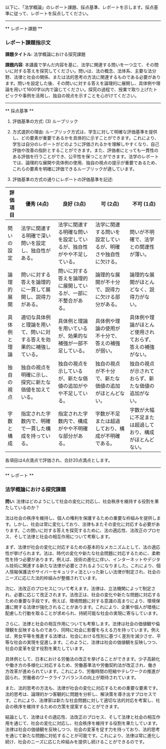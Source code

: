 以下に、「法学概論」のレポート課題、採点基準、レポートを示します。採点基準に従って、レポートを採点してください。

---------------------------------------
** レポート課題 **

### レポート課題指示文

**課題タイトル**: 法学概論における探究課題

**課題内容**: 本講義で学んだ内容を基に、法学に関連する問いを一つ立て、その問いに対する答えを探究してください。問いは、法の概念、法体系、主要な法分野、法律と社会の関係、または法的思考の方法に関連するものである必要があります。問いを設定した後、その問いに対する答えを論理的に展開し、具体例や理論を用いて1600字以内で論じてください。探究の過程で、授業で取り上げたトピックや事例を活用し、独自の視点を示すことを心がけてください。

---------------------------------------
** 採点基準 **

1. 評価基準の方式: (3) ルーブリック

2. 方式選択の理由: ルーブリック方式は、学生に対して明確な評価基準を提供し、どの要素が重要であるかを具体的に示すことができます。これにより、学生は自分のレポートがどのように評価されるかを理解しやすくなり、自己評価や改善の指針とすることができます。また、評価者にとっても一貫性のある評価を行うことができ、公平性を保つことができます。法学のレポートでは、論理的な展開や具体例の使用、独自の視点の提示が重要であるため、これらの要素を明確に評価できるルーブリックが適しています。

3. 評価基準の方式の通りにレポートの評価基準を記述:

| 評価項目       | 優秀 (4点)                                                                 | 良好 (3点)                                                                 | 可 (2点)                                                                 | 不可 (1点)                                                                 |
|----------------|----------------------------------------------------------------------------|----------------------------------------------------------------------------|----------------------------------------------------------------------------|----------------------------------------------------------------------------|
| 問いの設定     | 法学に関連する明確で深い問いを設定し、独自性がある。                         | 法学に関連する明確な問いを設定しているが、独自性がやや不足している。         | 法学に関連する問いを設定しているが、明確さや独自性に欠ける。               | 問いが不明確で、法学との関連性が薄い。                                     |
| 論理的展開     | 問いに対する答えを論理的に一貫して展開し、説得力がある。                     | 問いに対する答えを論理的に展開しているが、一部に不整合がある。               | 論理的な展開が不十分で、説得力に欠ける部分がある。                         | 論理的な展開がほとんどなく、説得力がない。                                 |
| 具体例と理論   | 適切な具体例と理論を用いて、問いに対する答えを効果的に補強している。         | 具体例と理論を用いているが、効果的な補強が一部不足している。                 | 具体例や理論の使用が不十分で、答えの補強が弱い。                           | 具体例や理論がほとんど使用されておらず、答えの補強がない。                 |
| 独自の視点     | 独自の視点を明確に示し、探究に新たな価値を加えている。                       | 独自の視点を示しているが、新たな価値の追加がやや不足している。               | 独自の視点が不十分で、新たな価値の追加がほとんどない。                     | 独自の視点が示されておらず、新たな価値の追加がない。                       |
| 字数と構成     | 指定された字数内で、明確で一貫した構成を持っている。                         | 指定された字数内で、構成がやや不明確な部分がある。                           | 字数が不足または超過しており、構成が不明確である。                         | 字数が大幅に不足または超過しており、構成がほとんどない。                   |

各項目は4点満点で評価され、合計20点満点とします。

---------------------------------------
** レポート **
### 法学概論における探究課題

**問い**: 法律はどのようにして社会の変化に対応し、社会秩序を維持する役割を果たしているのか？

法は社会の秩序を維持し、個人の権利を保護するための重要な枠組みを提供します。しかし、社会は常に変化しており、法律もまたその変化に対応する必要があります。この問いに対する答えを探究するために、法の適応性、法改正のプロセス、そして法律と社会の相互作用について考察します。

まず、法律が社会の変化に対応するための基本的なメカニズムとして、法の適応性が挙げられます。法は、時代の変化や新たな社会問題に対応するために、柔軟性を持つ必要があります。例えば、技術の進化に伴い、インターネットやデジタル技術に関連する新たな法律が必要とされるようになりました。これにより、個人情報保護法やサイバーセキュリティ法といった新しい法律が制定され、社会のニーズに応じた法的枠組みが整備されています。

次に、法改正のプロセスについて考えます。法律は、立法機関によって制定され、必要に応じて改正されます。法改正は、社会の変化や新たな問題に対応するための重要な手段です。例えば、環境問題に対する意識の高まりにより、環境保護に関する法律が強化されることがあります。これにより、企業や個人が環境に配慮した行動を取ることが求められ、持続可能な社会の実現に寄与しています。

さらに、法律と社会の相互作用についても考察します。法律は社会の価値観や倫理観を反映するものであり、同時に社会に影響を与える力を持っています。例えば、男女平等を推進する法律は、社会における性別に基づく差別を減少させ、平等な社会の実現を促進します。このように、法律は社会の価値観を反映しつつ、社会の変革を促す役割を果たしています。

具体例として、日本における労働法の改正を挙げることができます。少子高齢化や働き方の多様化に対応するため、労働基準法や労働契約法が改正され、働き方改革が進められています。これにより、労働時間の短縮やテレワークの推進が図られ、労働者のワークライフバランスの向上が期待されています。

また、法的思考の方法も、法律が社会の変化に対応するための重要な要素です。法的思考は、論理的かつ客観的に問題を分析し、解決策を導き出すプロセスです。これにより、法律家は新たな社会問題に対して適切な法的対応を考案し、社会の秩序を維持するための方策を提案することができます。

結論として、法律はその適応性、法改正のプロセス、そして法律と社会の相互作用を通じて、社会の変化に対応し、社会秩序を維持する役割を果たしています。法律は社会の価値観を反映しつつ、社会の変革を促す力を持っており、法的思考を通じて新たな問題に対処することが可能です。これにより、法律は常に進化し続け、社会のニーズに応じた枠組みを提供し続けることができるのです。

